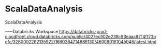 # ScalaDataAnalysis
ScalaDataAnalysis

----Databricks Workspace
https://databricks-prod-cloudfront.cloud.databricks.com/public/4027ec902e239c93eaaa8714f173bcfc/3280002262135922/1660264714889130/460080191045048/latest.html
